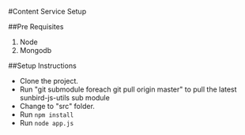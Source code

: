 #Content Service  Setup


##Pre Requisites
1. Node
2. Mongodb


##Setup Instructions
* Clone the project.
* Run "git submodule foreach git pull origin master" to pull the latest sunbird-js-utils sub module
* Change to "src" folder.
* Run `npm install`
* Run `node app.js`